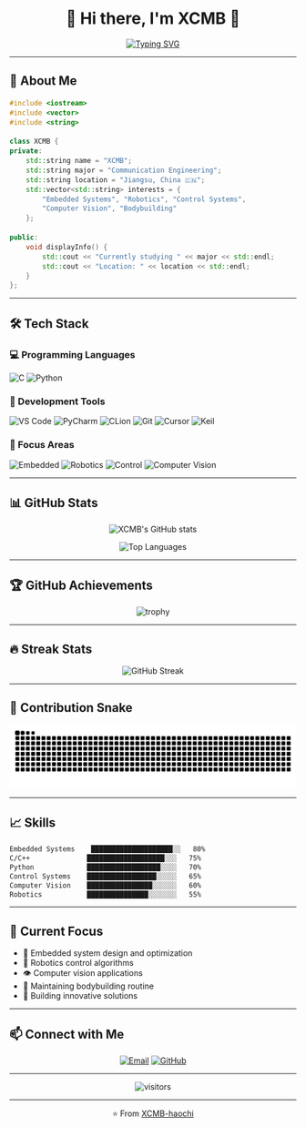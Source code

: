 <div align="center">

# 🍞 Hi there, I'm XCMB 👋

[![Typing SVG](https://readme-typing-svg.demolab.com/?lines=Communication+Engineering+Student;Embedded+Systems+Developer;Robotics+Enthusiast;Welcome+to+my+GitHub!&font=Fira%20Code&center=true&width=450&height=45&color=36BCF7&vCenter=true&size=22)](https://github.com/XCMB-haochi)

</div>

---

## 🚀 About Me

```cpp
#include <iostream>
#include <vector>
#include <string>

class XCMB {
private:
    std::string name = "XCMB";
    std::string major = "Communication Engineering";
    std::string location = "Jiangsu, China 🇨🇳";
    std::vector<std::string> interests = {
        "Embedded Systems", "Robotics", "Control Systems", 
        "Computer Vision", "Bodybuilding"
    };
    
public:
    void displayInfo() {
        std::cout << "Currently studying " << major << std::endl;
        std::cout << "Location: " << location << std::endl;
    }
};
```

---

## 🛠️ Tech Stack

### 💻 Programming Languages
![C](https://img.shields.io/badge/C-00599C?style=for-the-badge&logo=c&logoColor=white)
![Python](https://img.shields.io/badge/Python-3776AB?style=for-the-badge&logo=python&logoColor=white)

### 🔧 Development Tools
![VS Code](https://img.shields.io/badge/VS%20Code-0078d4.svg?style=for-the-badge&logo=visual-studio-code&logoColor=white)
![PyCharm](https://img.shields.io/badge/PyCharm-143?style=for-the-badge&logo=pycharm&logoColor=black&color=black&labelColor=green)
![CLion](https://img.shields.io/badge/CLion-black?style=for-the-badge&logo=clion&logoColor=white)
![Git](https://img.shields.io/badge/Git-F05032?style=for-the-badge&logo=git&logoColor=white)
![Cursor](https://img.shields.io/badge/Cursor-000000?style=for-the-badge&logo=cursor&logoColor=white)
![Keil](https://img.shields.io/badge/Keil-FF6600?style=for-the-badge&logo=arm&logoColor=white)

### 🎯 Focus Areas
![Embedded](https://img.shields.io/badge/Embedded%20Systems-FF6B6B?style=for-the-badge&logo=microchip&logoColor=white)
![Robotics](https://img.shields.io/badge/Robotics-4ECDC4?style=for-the-badge&logo=robot&logoColor=white)
![Control](https://img.shields.io/badge/Control%20Systems-45B7D1?style=for-the-badge&logo=settings&logoColor=white)
![Computer Vision](https://img.shields.io/badge/Computer%20Vision-96CEB4?style=for-the-badge&logo=opencv&logoColor=white)

---

## 📊 GitHub Stats

<div align="center">

![XCMB's GitHub stats](https://github-readme-stats.vercel.app/api?username=XCMB-haochi&show_icons=true&theme=radical&hide_border=true&bg_color=0D1117&title_color=F85D7F&icon_color=F8D866&text_color=A8B2D1)

![Top Languages](https://github-readme-stats.vercel.app/api/top-langs/?username=XCMB-haochi&layout=compact&theme=radical&hide_border=true&bg_color=0D1117&title_color=F85D7F&text_color=A8B2D1)

</div>

---

## 🏆 GitHub Achievements

<div align="center">

![trophy](https://github-profile-trophy.vercel.app/?username=XCMB-haochi&theme=radical&no-frame=true&no-bg=true&row=1&column=7)

</div>

---

## 🔥 Streak Stats

<div align="center">

![GitHub Streak](https://streak-stats.demolab.com/?user=XCMB-haochi&theme=radical&hide_border=true&background=0D1117)

</div>

---

## 🐍 Contribution Snake

<div align="center">

<picture>
  <source media="(prefers-color-scheme: dark)" srcset="https://raw.githubusercontent.com/XCMB-haochi/XCMB-haochi/output/github-contribution-grid-snake-dark.svg">
  <source media="(prefers-color-scheme: light)" srcset="https://raw.githubusercontent.com/XCMB-haochi/XCMB-haochi/output/github-contribution-grid-snake.svg">
  <img alt="github contribution grid snake animation" src="https://raw.githubusercontent.com/XCMB-haochi/XCMB-haochi/output/github-contribution-grid-snake.svg">
</picture>

</div>

---

## 📈 Skills

```
Embedded Systems    ████████████████████░░   80%
C/C++              ███████████████████░░░   75%
Python             ██████████████████░░░░   70%
Control Systems    █████████████████░░░░░   65%
Computer Vision    ████████████████░░░░░░   60%
Robotics           ███████████████░░░░░░░   55%
```

---

## 🎯 Current Focus

- 🔬 Embedded system design and optimization
- 🤖 Robotics control algorithms
- 👁️ Computer vision applications
- 💪 Maintaining bodybuilding routine
- 🍞 Building innovative solutions

---

## 📫 Connect with Me

<div align="center">

[![Email](https://img.shields.io/badge/Email-D14836?style=for-the-badge&logo=gmail&logoColor=white)](mailto:xyb114xcmb@outlook.com)
[![GitHub](https://img.shields.io/badge/GitHub-100000?style=for-the-badge&logo=github&logoColor=white)](https://github.com/XCMB-haochi)

</div>

---

<div align="center">

![visitors](https://visitor-badge.glitch.me/badge?page_id=XCMB-haochi.XCMB-haochi&left_color=blueviolet&right_color=orange)

---

⭐️ From [XCMB-haochi](https://github.com/XCMB-haochi)
